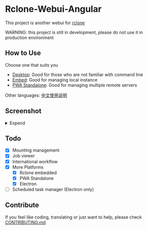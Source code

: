 # Rclone-Webui-Angular

This project is another webui for [rclone](https://github.com/rclone/rclone)

WARNING: this project is still in development, please do not use it in production environment

## How to Use

Choose one that suits you

- [Desktop](./docs/native.md): Good for those who are not familiar with command line
- [Embed](./docs/embed.md): Good for managing local instance
- [PWA Standalone](./docs/pwa.md): Good for managing multiple remote servers

Other languages: [中文使用说明](./docs/zh/Instructions.md)

## Screenshot

<details>
    <summary>Expend</summary>

backends

![backends-screenshot](./docs/screenshots/backends.png)

create backends

![create-backend-screenshot](./docs/screenshots/create-backend.png)

explorer

![explorer-screenshot](./docs/screenshots/explorer.png)

mounting

![mounting-screenshot](./docs/screenshots/mounting.png)

</details>

## Todo

- [x] Mounting management
- [x] Job viewer
- [x] International workflow
- [x] More Platforms
  - [x] Rclone embedded
  - [x] PWA Standalone
  - [x] Electron
- [ ] Scheduled task manager (Electron only)

## Contribute

If you feel like coding, translating or just want to help, please check [CONTRIBUTING.md](./docs/CONTRIBUTING.md)
